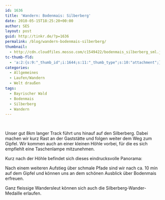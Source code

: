 ```yaml
---
id: 1636
title: 'Wandern: Bodenmais: Silberberg'
date: 2010-05-15T18:25:20+00:00
author: SES
layout: post
guid: http://tinkr.de/?p=1636
permalink: /blog/wandern-bodenmais-silberberg/
thumbnail:
  - http://cdn.cloudfiles.mosso.com/c1549422/bodenmais_silberberg_sml.jpg
tc-thumb-fld:
  - 'a:2:{s:9:"_thumb_id";i:1644;s:11:"_thumb_type";s:10:"attachment";}'
categories:
  - Allgemeines
  - Laufen/Wandern
  - Welt draußen
tags:
  - Bayrischer Wald
  - Bodenmais
  - Silberberg
  - Wandern
---
```

<img loading="lazy" src="/assets/2010/05/bodenmais_gps_silberberg.png" alt="" title="GPS-Track Bodenmais Silberberg"    srcset="/assets/2010/05/bodenmais_gps_silberberg.png 606w, /assets/2010/05/bodenmais_gps_silberberg-300x202.png 300w" sizes="(max-width: 606px) 100vw, 606px" />

Unser gut 8km langer Track führt uns hinauf auf den Silberberg. Dabei machen wir kurz Rast an der Gaststätte und folgen weiter dem Weg zum Gipfel. Wir kommen auch an einer kleinen Höhle vorbei, für die es sich empfiehlt eine Taschenlampe mitzunehmen.

Kurz nach der Höhle befindet sich dieses eindrucksvolle Panorama:


Nach einem weiteren Aufstieg über schmale Pfade sind wir nach ca. 10 min auf dem Gipfel und können uns an dem schönen Ausblick über Bodenmais erfreuen.

Ganz fleissige Wandersleut können sich auch die Silberberg-Wander-Medaille erlaufen.
<img loading="lazy" src="/assets/2010/05/bodenmais_medaille.jpg" alt="" title="Silberberg Medaille"    srcset="/assets/2010/05/bodenmais_medaille.jpg 606w, /assets/2010/05/bodenmais_medaille-300x235.jpg 300w" sizes="(max-width: 606px) 100vw, 606px" />
